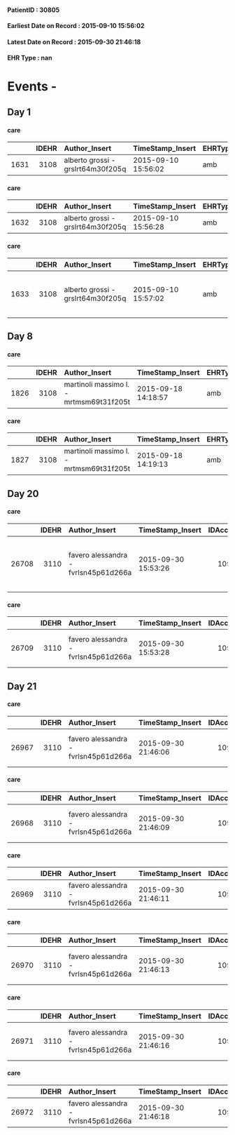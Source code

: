 
#### PatientID : 30805
#### Earliest Date on Record : 2015-09-10 15:56:02
#### Latest Date on Record : 2015-09-30 21:46:18
#### EHR Type : nan

# Events - 

## Day 1

#### care
|      |   IDEHR | Author_Insert                     | TimeStamp_Insert    | EHRType   |   PatientID |   IDGESTIONE_AUSILI |   ds_ncons |   opt_annulla_consegna | dt_Ric_consegna     | dt_ric_cons_forn    | opt_ausilio            |
|-----:|--------:|:----------------------------------|:--------------------|:----------|------------:|--------------------:|-----------:|-----------------------:|:--------------------|:--------------------|:-----------------------|
| 1631 |    3108 | alberto grossi - grslrt64m30f205q | 2015-09-10 15:56:02 | amb       |       30805 |                1475 |      25767 |                      0 | 2015-07-27 00:00:00 | 2015-07-28 00:00:00 | comfortable chair # 21 |

#### care
|      |   IDEHR | Author_Insert                     | TimeStamp_Insert    | EHRType   |   PatientID |   IDGESTIONE_AUSILI |   ds_ncons |   opt_annulla_consegna | dt_Ric_consegna     | dt_ric_cons_forn    | opt_ausilio           |
|-----:|--------:|:----------------------------------|:--------------------|:----------|------------:|--------------------:|-----------:|-----------------------:|:--------------------|:--------------------|:----------------------|
| 1632 |    3108 | alberto grossi - grslrt64m30f205q | 2015-09-10 15:56:28 | amb       |       30805 |                1476 |      25767 |                      0 | 2015-07-28 00:00:00 | 2015-07-28 00:00:00 | swivel seat bath # 22 |

#### care
|      |   IDEHR | Author_Insert                     | TimeStamp_Insert    | EHRType   |   PatientID |   IDGESTIONE_AUSILI |   ds_ncons |   opt_annulla_consegna | ds_note_x   | dt_Ric_consegna     | dt_ric_cons_forn    | opt_ausilio                             |
|-----:|--------:|:----------------------------------|:--------------------|:----------|------------:|--------------------:|-----------:|-----------------------:|:------------|:--------------------|:--------------------|:----------------------------------------|
| 1633 |    3108 | alberto grossi - grslrt64m30f205q | 2015-09-10 15:57:02 | amb       |       30805 |                1477 |      25992 |                      0 | note        | 2015-08-31 00:00:00 | 2015-09-01 00:00:00 | antid air mattress with compressor # 16 |


## Day 8

#### care
|      |   IDEHR | Author_Insert                           | TimeStamp_Insert    | EHRType   |   PatientID |   IDGESTIONE_AUSILI |   ds_ncons |   ds_nbolla | dt_consegna         |   opt_annulla_consegna | dt_Ric_consegna     | dt_ric_cons_forn    | opt_ausilio            |
|-----:|--------:|:----------------------------------------|:--------------------|:----------|------------:|--------------------:|-----------:|------------:|:--------------------|-----------------------:|:--------------------|:--------------------|:-----------------------|
| 1826 |    3108 | martinoli massimo l. - mrtmsm69t31f205t | 2015-09-18 14:18:57 | amb       |       30805 |                1670 |      25767 |         736 | 2015-07-29 00:00:00 |                      0 | 2015-07-27 00:00:00 | 2015-07-28 00:00:00 | comfortable chair # 21 |

#### care
|      |   IDEHR | Author_Insert                           | TimeStamp_Insert    | EHRType   |   PatientID |   IDGESTIONE_AUSILI |   ds_ncons |   ds_nbolla | dt_consegna         |   opt_annulla_consegna | dt_Ric_consegna     | dt_ric_cons_forn    | opt_ausilio           |
|-----:|--------:|:----------------------------------------|:--------------------|:----------|------------:|--------------------:|-----------:|------------:|:--------------------|-----------------------:|:--------------------|:--------------------|:----------------------|
| 1827 |    3108 | martinoli massimo l. - mrtmsm69t31f205t | 2015-09-18 14:19:13 | amb       |       30805 |                1671 |      25767 |         736 | 2015-07-29 00:00:00 |                      0 | 2015-07-28 00:00:00 | 2015-07-28 00:00:00 | swivel seat bath # 22 |


## Day 20

#### care
|       |   IDEHR | Author_Insert                        | TimeStamp_Insert    |   IDAccess | EHRType   |   PatientID |   IDTERAPIE_OUTPAT_VIDAS | ds_dose   | opt_via_di_somm   | ds_ora                         | dt_data_inizio      |   opt_pregressa |   opt_somm_terapia |   opt_estemporanea |   opt_termina |   opt_somm_in_pompa | opt_farmaco                                                       |
|------:|--------:|:-------------------------------------|:--------------------|-----------:|:----------|------------:|-------------------------:|:----------|:------------------|:-------------------------------|:--------------------|----------------:|-------------------:|-------------------:|--------------:|--------------------:|:------------------------------------------------------------------|
| 26708 |    3110 | favero alessandra - fvrlsn45p61d266a | 2015-09-30 15:53:26 |      10907 | amb       |       30805 |                     4183 | 500 + 30  | oral # 0 = 0      | 23 # 23; 16 # 16; # 24 in need | 2015-09-30 00:00:00 |               0 |                  0 |                  0 |             0 |                   0 | acetaminophen / codeine (tachidol 500 + 30 mg tablets rev) # 1631 |

#### care
|       |   IDEHR | Author_Insert                        | TimeStamp_Insert    |   IDAccess | EHRType   |   PatientID |   IDTERAPIE_OUTPAT_VIDAS | ds_dose   | opt_via_di_somm   | ds_ora          | dt_data_inizio      |   opt_pregressa |   opt_somm_terapia |   opt_estemporanea |   opt_termina |   opt_somm_in_pompa | opt_farmaco                                |
|------:|--------:|:-------------------------------------|:--------------------|-----------:|:----------|------------:|-------------------------:|:----------|:------------------|:----------------|:--------------------|----------------:|-------------------:|-------------------:|--------------:|--------------------:|:-------------------------------------------|
| 26709 |    3110 | favero alessandra - fvrlsn45p61d266a | 2015-09-30 15:53:28 |      10907 | amb       |       30805 |                     4184 | 20mg      | oral # 0 = 0      | 08 # 8; 20 # 20 | 2015-07-30 00:00:00 |               0 |                  0 |                  0 |             0 |                   0 | pantoprazole (pantorc 20 mg tablets) # 965 |


## Day 21

#### care
|       |   IDEHR | Author_Insert                        | TimeStamp_Insert    |   IDAccess | EHRType   |   PatientID |   IDTERAPIE_OUTPAT_VIDAS | ds_altro_farmaco   | ds_dose   | opt_via_di_somm   | ds_ora       | dt_data_inizio      |   opt_pregressa |   opt_somm_terapia |   opt_estemporanea |   opt_termina |   opt_somm_in_pompa | opt_farmaco                                 |
|------:|--------:|:-------------------------------------|:--------------------|-----------:|:----------|------------:|-------------------------:|:-------------------|:----------|:------------------|:-------------|:--------------------|----------------:|-------------------:|-------------------:|--------------:|--------------------:|:--------------------------------------------|
| 26967 |    3110 | favero alessandra - fvrlsn45p61d266a | 2015-09-30 21:46:06 |      10970 | amb       |       30805 |                     4444 | maalox             | 1 tablet  | oral # 0 = 0      | at need # 24 | 2015-08-30 00:00:00 |               0 |                  0 |                  0 |             0 |                   0 | acenocoumarol (sintrom tablets 1 mg) # 1126 |

#### care
|       |   IDEHR | Author_Insert                        | TimeStamp_Insert    |   IDAccess | EHRType   |   PatientID |   IDTERAPIE_OUTPAT_VIDAS | ds_dose   | opt_via_di_somm   | ds_ora          | dt_data_inizio      |   opt_pregressa |   opt_somm_terapia |   opt_estemporanea |   opt_termina |   opt_somm_in_pompa | opt_farmaco                             |
|------:|--------:|:-------------------------------------|:--------------------|-----------:|:----------|------------:|-------------------------:|:----------|:------------------|:----------------|:--------------------|----------------:|-------------------:|-------------------:|--------------:|--------------------:|:----------------------------------------|
| 26968 |    3110 | favero alessandra - fvrlsn45p61d266a | 2015-09-30 21:46:09 |      10970 | amb       |       30805 |                     4445 | 1 cp      | oral # 0 = 0      | 08 # 8; 20 # 20 | 2015-09-30 00:00:00 |               0 |                  0 |                  0 |             0 |                   0 | rabeprazole (20 mg cps pariet rm) # 976 |

#### care
|       |   IDEHR | Author_Insert                        | TimeStamp_Insert    |   IDAccess | EHRType   |   PatientID |   IDTERAPIE_OUTPAT_VIDAS | ds_altro_farmaco   | ds_dose   | opt_via_di_somm    | ds_ora          | dt_data_inizio      |   opt_pregressa |   opt_somm_terapia |   opt_estemporanea |   opt_termina |   opt_somm_in_pompa | opt_farmaco              |
|------:|--------:|:-------------------------------------|:--------------------|-----------:|:----------|------------:|-------------------------:|:-------------------|:----------|:-------------------|:----------------|:--------------------|----------------:|-------------------:|-------------------:|--------------:|--------------------:|:-------------------------|
| 26969 |    3110 | favero alessandra - fvrlsn45p61d266a | 2015-09-30 21:46:11 |      10970 | amb       |       30805 |                     4446 | cosopt             | 1 gtt     | ophthalmic # 5 = 5 | 08 # 8; 20 # 20 | 2015-06-30 00:00:00 |               0 |                  0 |                  0 |             0 |                   0 | other (see notes) # 2004 |

#### care
|       |   IDEHR | Author_Insert                        | TimeStamp_Insert    |   IDAccess | EHRType   |   PatientID |   IDTERAPIE_OUTPAT_VIDAS | ds_dose   | opt_via_di_somm   | ds_ora          | dt_data_inizio      |   opt_pregressa |   opt_somm_terapia |   opt_estemporanea |   opt_termina |   opt_somm_in_pompa | opt_farmaco                                |
|------:|--------:|:-------------------------------------|:--------------------|-----------:|:----------|------------:|-------------------------:|:----------|:------------------|:----------------|:--------------------|----------------:|-------------------:|-------------------:|--------------:|--------------------:|:-------------------------------------------|
| 26970 |    3110 | favero alessandra - fvrlsn45p61d266a | 2015-09-30 21:46:13 |      10970 | amb       |       30805 |                     4447 | 20mg      | oral # 0 = 0      | 08 # 8; 20 # 20 | 2015-07-30 00:00:00 |               0 |                  0 |                  0 |             1 |                   0 | pantoprazole (pantorc 20 mg tablets) # 965 |

#### care
|       |   IDEHR | Author_Insert                        | TimeStamp_Insert    |   IDAccess | EHRType   |   PatientID |   IDTERAPIE_OUTPAT_VIDAS | ds_dose   | opt_via_di_somm   | ds_ora   | dt_data_inizio      |   opt_pregressa |   opt_somm_terapia |   opt_estemporanea |   opt_termina |   opt_somm_in_pompa | opt_farmaco                                     |
|------:|--------:|:-------------------------------------|:--------------------|-----------:|:----------|------------:|-------------------------:|:----------|:------------------|:---------|:--------------------|----------------:|-------------------:|-------------------:|--------------:|--------------------:|:------------------------------------------------|
| 26971 |    3110 | favero alessandra - fvrlsn45p61d266a | 2015-09-30 21:46:16 |      10970 | amb       |       30805 |                     4448 | 32gtt     | oral # 0 = 0      | 09 # 9   | 2015-09-30 00:00:00 |               0 |                  0 |                  0 |             0 |                   0 | dexamethasone (soldesam os gtt 0-2% gtt) # 1446 |

#### care
|       |   IDEHR | Author_Insert                        | TimeStamp_Insert    |   IDAccess | EHRType   |   PatientID |   IDTERAPIE_OUTPAT_VIDAS | ds_altro_farmaco   | ds_dose   | opt_via_di_somm     | ds_ora   | dt_data_inizio      | ds_note_y   |   opt_pregressa |   opt_somm_terapia |   opt_estemporanea |   opt_termina |   opt_somm_in_pompa | opt_farmaco              |
|------:|--------:|:-------------------------------------|:--------------------|-----------:|:----------|------------:|-------------------------:|:-------------------|:----------|:--------------------|:---------|:--------------------|:------------|----------------:|-------------------:|-------------------:|--------------:|--------------------:|:-------------------------|
| 26972 |    3110 | favero alessandra - fvrlsn45p61d266a | 2015-09-30 21:46:18 |      10970 | amb       |       30805 |                     4449 | minitran           | 5 mg      | transdermal # 4 = 4 | 08 # 8   | 2015-08-30 00:00:00 | h8-h20      |               0 |                  0 |                  0 |             0 |                   0 | other (see notes) # 2004 |


